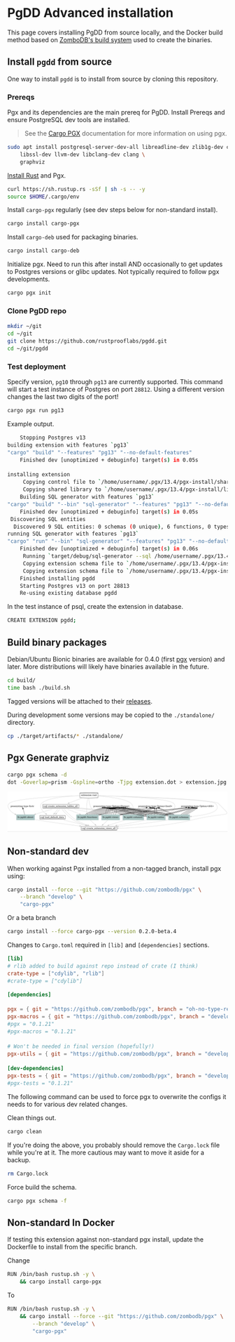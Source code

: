 # PgDD Advanced installation

This page covers installing PgDD from source locally, and the Docker build
method based on [ZomboDB's build system](https://github.com/zombodb/zombodb)
used to create the binaries.


## Install `pgdd` from source


One way to install `pgdd` is to install from source by cloning this repository.

### Prereqs

Pgx and its dependencies are the main prereq for PgDD.
Install Prereqs and ensure PostgreSQL dev tools are installed.

> See the [Cargo PGX](https://github.com/zombodb/pgx/tree/master/cargo-pgx)
documentation for more information on using pgx.


```bash
sudo apt install postgresql-server-dev-all libreadline-dev zlib1g-dev curl \
    libssl-dev llvm-dev libclang-dev clang \
    graphviz
```

[Install Rust](https://www.rust-lang.org/tools/install) and Pgx.

```bash
curl https://sh.rustup.rs -sSf | sh -s -- -y
source $HOME/.cargo/env
```

Install `cargo-pgx` regularly (see dev steps below for non-standard install).


```bash
cargo install cargo-pgx
```


Install `cargo-deb` used for packaging binaries.

```bash
cargo install cargo-deb
```


Initialize pgx.  Need to run this after install AND occasionally to get updates
to Postgres versions or glibc updates.  Not typically required to follow pgx
developments.


```bash
cargo pgx init
```


### Clone PgDD repo

```bash
mkdir ~/git
cd ~/git
git clone https://github.com/rustprooflabs/pgdd.git
cd ~/git/pgdd
```

### Test deployment

Specify version, `pg10` through `pg13` are currently supported. This command will
start a test instance of Postgres on port `28812`.  Using a different version
changes the last two digits of the port!


```bash
cargo pgx run pg13
```

Example output.

```bash
    Stopping Postgres v13
building extension with features `pg13`
"cargo" "build" "--features" "pg13" "--no-default-features"
    Finished dev [unoptimized + debuginfo] target(s) in 0.05s

installing extension
     Copying control file to `/home/username/.pgx/13.4/pgx-install/share/postgresql/extension/pgdd.control`
     Copying shared library to `/home/username/.pgx/13.4/pgx-install/lib/postgresql/pgdd.so`
    Building SQL generator with features `pg13`
"cargo" "build" "--bin" "sql-generator" "--features" "pg13" "--no-default-features"
    Finished dev [unoptimized + debuginfo] target(s) in 0.05s
 Discovering SQL entities
  Discovered 9 SQL entities: 0 schemas (0 unique), 6 functions, 0 types, 0 enums, 3 sqls, 0 ords, 0 hashes
running SQL generator with features `pg13`
"cargo" "run" "--bin" "sql-generator" "--features" "pg13" "--no-default-features" "--" "--sql" "/home/username/.pgx/13.4/pgx-install/share/postgresql/extension/pgdd--0.4.0-dev.sql"
    Finished dev [unoptimized + debuginfo] target(s) in 0.06s
     Running `target/debug/sql-generator --sql /home/username/.pgx/13.4/pgx-install/share/postgresql/extension/pgdd--0.4.0-dev.sql`
     Copying extension schema file to `/home/username/.pgx/13.4/pgx-install/share/postgresql/extension/pgdd--0.3.1--0.4.0-dev.sql`
     Copying extension schema file to `/home/username/.pgx/13.4/pgx-install/share/postgresql/extension/pgdd--0.3--0.3.1.sql`
    Finished installing pgdd
    Starting Postgres v13 on port 28813
    Re-using existing database pgdd
```

In the test instance of psql, create the extension in database.

```bash
CREATE EXTENSION pgdd;
```


## Build binary packages

Debian/Ubuntu Bionic binaries are available for 0.4.0
(first [pgx](https://github.com/zombodb/pgx) version)
and later.  More distributions will likely have binaries available in the future.


```bash
cd build/
time bash ./build.sh
```

Tagged versions will be attached to their [releases](https://github.com/rustprooflabs/pgdd/releases).

During development some versions may be copied to the `./standalone/` directory.

```bash
cp ./target/artifacts/* ./standalone/
```

## Pgx Generate graphviz

```bash
cargo pgx schema -d
dot -Goverlap=prism -Gspline=ortho -Tjpg extension.dot > extension.jpg
```

![pgx dependencies for pgdd v0.4.0-dev](pgdd--0.4.0-dev.jpg)


## Non-standard dev

When working against Pgx installed from a non-tagged branch, install pgx using:

```bash
cargo install --force --git "https://github.com/zombodb/pgx" \
    --branch "develop" \
    "cargo-pgx"
```

Or a beta branch

```bash
cargo install --force cargo-pgx --version 0.2.0-beta.4
```

Changes to `Cargo.toml` required in `[lib]` and `[dependencies]` sections.


```toml
[lib]
# rlib added to build against repo instead of crate (I think)
crate-type = ["cdylib", "rlib"]
#crate-type = ["cdylib"]
```


```toml
[dependencies]

pgx = { git = "https://github.com/zombodb/pgx", branch = "oh-no-type-resolution" }
pgx-macros = { git = "https://github.com/zombodb/pgx", branch = "develop" }
#pgx = "0.1.21"
#pgx-macros = "0.1.21"

# Won't be needed in final version (hopefully!)
pgx-utils = { git = "https://github.com/zombodb/pgx", branch = "develop" }

[dev-dependencies]
pgx-tests = { git = "https://github.com/zombodb/pgx", branch = "develop" }
#pgx-tests = "0.1.21"
```



The following command can be used to force pgx to overwrite the configs it needs to
for various dev related changes.

Clean things out.

```bash
cargo clean
```

If you're doing the above, you probably should remove the `Cargo.lock`
file while you're at it.  The more cautious may want to move it aside for a backup.

```bash
rm Cargo.lock
```

Force build the schema.


```bash
cargo pgx schema -f
```


## Non-standard In Docker

If testing this extension against non-standard pgx install, update the
Dockerfile to install from the specific branch.

Change

```bash
RUN /bin/bash rustup.sh -y \
    && cargo install cargo-pgx
```

To

```bash
RUN /bin/bash rustup.sh -y \
    && cargo install --force --git "https://github.com/zombodb/pgx" \
        --branch "develop" \
        "cargo-pgx"
```

